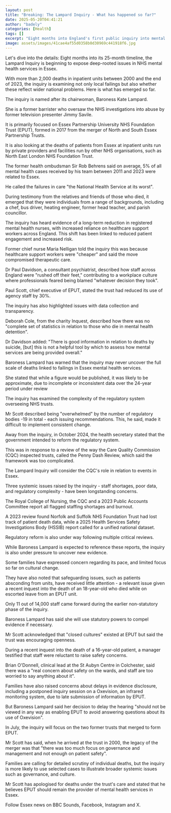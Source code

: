 ```yaml
---
layout: post
title: "Breaking: The Lampard Inquiry - What has happened so far?"
date: 2025-05-20T04:41:21
author: "badely"
categories: [Health]
tags: []
excerpt: "Eight months into England's first public inquiry into mental health deaths, what have we learnt?"
image: assets/images/41cae4af55d0358b0d30969c441918f6.jpg
---
```


Let's dive into the details: Eight months into its 25-month timeline, the Lampard Inquiry is beginning to expose deep-rooted issues in NHS mental health services in Essex. 

With more than 2,000 deaths in inpatient units between 2000 and the end of 2023, the inquiry is examining not only local failings but also whether these reflect wider national problems. Here is what has emerged so far.

The inquiry is named after its chairwoman, Baroness Kate Lampard.

She is a former barrister who oversaw the NHS investigations into abuse by former television presenter Jimmy Savile.

It is primarily focused on Essex Partnership University NHS Foundation Trust (EPUT), formed in 2017 from the merger of North and South Essex Partnership Trusts. 

It is also looking at the deaths of patients from Essex at inpatient units run by private providers and facilities run by other NHS organisations, such as North East London NHS Foundation Trust.

The former health ombudsman Sir Rob Behrens said on average, 5% of all mental health cases received by his team between 2011 and 2023 were related to Essex.

He called the failures in care "the National Health Service at its worst".

During testimony from the relatives and friends of those who died, it emerged that they were individuals from a range of backgrounds, including a chef, bus driver, heating engineer, former head teacher, and parish councillor.

The inquiry has heard evidence of a long-term reduction in registered mental health nurses, with increased reliance on healthcare support workers across England. This shift has been linked to reduced patient engagement and increased risk.

Former chief nurse Maria Nelligan told the inquiry this was because healthcare support workers were "cheaper" and said the move compromised therapeutic care.

Dr Paul Davidson, a consultant psychiatrist, described how staff across England were "rushed off their feet," contributing to a workplace culture where professionals feared being blamed "whatever decision they took". 

Paul Scott, chief executive of EPUT, stated the trust had reduced its use of agency staff by 30%. 

The inquiry has also highlighted issues with data collection and transparency. 

Deborah Cole, from the charity Inquest, described how there was no "complete set of statistics in relation to those who die in mental health detention". 

Dr Davidson added: "There is good information in relation to deaths by suicide, [but] this is not a helpful tool by which to assess how mental services are being provided overall."

Baroness Lampard has warned that the inquiry may never uncover the full scale of deaths linked to failings in Essex mental health services.

She stated that while a figure would be published, it was likely to be approximate, due to incomplete or inconsistent data over the 24-year period under review

The inquiry has examined the complexity of the regulatory system overseeing NHS trusts. 

Mr Scott described being "overwhelmed" by the number of regulatory bodies -19 in total - each issuing recommendations. This, he said, made it difficult to implement consistent change.

Away from the inquiry, in October 2024, the health secretary stated that the government intended to reform the regulatory system.

This was in response to a review of the way the Care Quality Commission (CQC) inspected trusts, called the Penny Dash Review, which said the framework was too complicated.

The Lampard Inquiry will consider the CQC's role in relation to events in Essex.

Three systemic issues raised by the inquiry - staff shortages, poor data, and regulatory complexity - have been longstanding concerns. 

The Royal College of Nursing, the CQC and a 2023 Public Accounts Committee report all flagged staffing shortages and burnout. 

A 2023 review found Norfolk and Suffolk NHS Foundation Trust had lost track of patient death data, while a 2025 Health Services Safety Investigations Body (HSSIB) report called for a unified national dataset. 

Regulatory reform is also under way following multiple critical reviews. 

While Baroness Lampard is expected to reference these reports, the inquiry is also under pressure to uncover new evidence.

Some families have expressed concern regarding its pace, and limited focus so far on cultural change.

They have also noted that safeguarding issues, such as patients absconding from units, have received little attention - a relevant issue given a recent inquest into the death of an 18-year-old who died while on escorted leave from an EPUT unit.

Only 11 out of 14,000 staff came forward during the earlier non-statutory phase of the inquiry. 

Baroness Lampard has said she will use statutory powers to compel evidence if necessary. 

Mr Scott acknowledged that "closed cultures" existed at EPUT but said the trust was encouraging openness. 

During a recent inquest into the death of a 16-year-old patient, a manager testified that staff were reluctant to raise safety concerns. 

Brian O'Donnell, clinical lead at the St Aubyn Centre in Colchester, said there was a "real concern about safety on the wards, and staff are too worried to say anything about it".

Families have also raised concerns about delays in evidence disclosure, including a postponed inquiry session on a Oxevision, an infrared monitoring system, due to late submission of information by EPUT.

But Baroness Lampard said her decision to delay the hearing "should not be viewed in any way as enabling EPUT to avoid answering questions about its use of Oxevision".

In July, the inquiry will focus on the two former trusts that merged to form EPUT. 

Mr Scott has said, when he arrived at the trust in 2000, the legacy of the merger was that "there was too much focus on governance and management and not enough on patient safety".

Families are calling for detailed scrutiny of individual deaths, but the inquiry is more likely to use selected cases to illustrate broader systemic issues such as governance, and culture.

Mr Scott has apologised for deaths under the trust's care and stated that he believes EPUT should remain the provider of mental health services in Essex. 

Follow Essex news on BBC Sounds, Facebook, Instagram and X.

